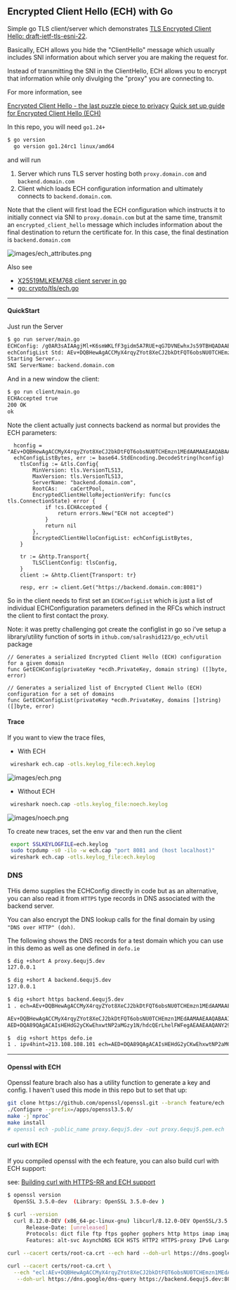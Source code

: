 ## Encrypted Client Hello (ECH) with Go

Simple go TLS client/server which demonstrates [TLS Encrypted Client Hello: draft-ietf-tls-esni-22](https://datatracker.ietf.org/doc/draft-ietf-tls-esni/).

Basically, ECH allows you hide the "ClientHello" message which usually includes SNI information about which server you are making the request for.

Instead of transmitting the SNI in the ClientHello, ECH allows you to encrypt that information while only divulging the "proxy" you are connecting to.

For more information, see

[Encrypted Client Hello - the last puzzle piece to privacy](https://blog.cloudflare.com/announcing-encrypted-client-hello/)
[Quick set up guide for Encrypted Client Hello (ECH)](https://guardianproject.info/2023/11/10/quick-set-up-guide-for-encrypted-client-hello-ech/)

In this repo, you will need `go1.24+`

```bash
$ go version
  go version go1.24rc1 linux/amd64
```

and will run

1. Server which runs TLS server hosting both `proxy.domain.com` and `backend.domain.com`
2. Client which loads ECH configuration information and ultimately connects to `backend.domain.com`.

Note that the client will first load the ECH configuration which instructs it to initially connect via SNI to  `proxy.domain.com` but at the same time, transmit an `encrypted_client_hello` message which includes information about the final destination to return the certificate for.  In this case, the final destination is `backend.domain.com`

![images/ech_attributes.png](images/ech_attributes.png)


Also see

- [X25519MLKEM768 client server in go](https://github.com/salrashid123/ml-kem-tls-keyexchange)
- [go: crypto/tls/ech.go](https://go.dev/src/crypto/tls/ech.go)

---

#### QuickStart

Just run the Server

```bash
$ go run server/main.go 
ECHConfig: /g0AR3sAIAAgjMl+K6smWKLfF3gidm5A7RUE+qG7DVNEwhxJs59TBHQADAABAAEAAQACAAEAAyAQcHJveHkuZG9tYWluLmNvbQAA
echConfigList Std: AEv+DQBHewAgACCMyX4rqyZYot8XeCJ2bkDtFQT6obsNU0TCHEmzn1MEdAAMAAEAAQABAAIAAQADIBBwcm94eS5kb21haW4uY29tAAA=
Starting Server..
SNI ServerName: backend.domain.com
```

And in a new window the client:

```bash
$ go run client/main.go 
ECHAccepted true
200 OK
ok
```

Note the client actually just connects backend as normal but provides the ECH parameters:

```golang
  hconfig = "AEv+DQBHewAgACCMyX4rqyZYot8XeCJ2bkDtFQT6obsNU0TCHEmzn1MEdAAMAAEAAQABAAIAAQADIBBwcm94eS5kb21haW4uY29tAAA="
  echConfigListBytes, err := base64.StdEncoding.DecodeString(hconfig)
	tlsConfig := &tls.Config{
		MinVersion: tls.VersionTLS13,
		MaxVersion: tls.VersionTLS13,
		ServerName: "backend.domain.com",
		RootCAs:    caCertPool,
		EncryptedClientHelloRejectionVerify: func(cs tls.ConnectionState) error {
			if !cs.ECHAccepted {
				return errors.New("ECH not accepted")
			}
			return nil
		},
		EncryptedClientHelloConfigList: echConfigListBytes,
	}

	tr := &http.Transport{
		TLSClientConfig: tlsConfig,
	}
	client := &http.Client{Transport: tr}

	resp, err := client.Get("https://backend.domain.com:8081")
```

So in the client needs to first set an `ECHConfigList` which is just a list of individual ECHConfiguration parameters defined in the RFCs which instruct the client to first contact the proxy.

Note: it was pretty challenging got create the configlist in go so i've setup a library/utility function of sorts in `ithub.com/salrashid123/go_ech/util` package

```golang
// Generates a serialized Encrypted Client Hello (ECH) configuration for a given domain
func GetECHConfig(privateKey *ecdh.PrivateKey, domain string) ([]byte, error) 

// Generates a serialized list of Encrypted Client Hello (ECH) configuration for a set of domains
func GetECHConfigList(privateKey *ecdh.PrivateKey, domains []string) ([]byte, error)
```

#### Trace

If you want to view the trace files, 

- With ECH

```bash
 wireshark ech.cap -otls.keylog_file:ech.keylog
```

![images/ech.png](images/ech.png)

- Without ECH

```bash
 wireshark noech.cap -otls.keylog_file:noech.keylog
```

![images/noech.png](images/noech.png)


To create new traces, set the env var and then run the client

```bash
 export SSLKEYLOGFILE=ech.keylog
 sudo tcpdump -s0 -ilo -w ech.cap "port 8081 and (host localhost)"
 wireshark ech.cap -otls.keylog_file:ech.keylog
```


### DNS

THis demo supplies the ECHConfig directly in code but as an alternative, you can also read it from `HTTPS` type records in DNS associated with the backend server.

You can also encrypt the DNS lookup calls for the final domain by using `"DNS over HTTP" (doh)`.

The following shows the DNS records for a test domain which you can use in this demo as well as one defined in `defo.ie`


```bash
$ dig +short A proxy.6equj5.dev 
127.0.0.1

$ dig +short A backend.6equj5.dev 
127.0.0.1

$ dig +short https backend.6equj5.dev 
1 . ech=AEv+DQBHewAgACCMyX4rqyZYot8XeCJ2bkDtFQT6obsNU0TCHEmzn1MEdAAMAAEAAQABAAIAAQADIBBwcm94eS42ZXF1ajUuZGV2AAA=

AEv+DQBHewAgACCMyX4rqyZYot8XeCJ2bkDtFQT6obsNU0TCHEmzn1MEdAAMAAEAAQABAAIAAQADIBBwcm94eS42ZXF1ajUuZGV2AAA=
AED+DQA89QAgACAIsHEHdG2yCKwEhxwtNP2aMGzy1N/hdcQErLhelFWFegAEAAEAAQANY292ZXIuZGVmby5pZQAA

$  dig +short https defo.ie
1 . ipv4hint=213.108.108.101 ech=AED+DQA89QAgACAIsHEHdG2yCKwEhxwtNP2aMGzy1N/hdcQErLhelFWFegAEAAEAAQANY292ZXIuZGVmby5pZQAA ipv6hint=2a00:c6c0:0:116:5::10
```

---

#### Openssl with ECH

Openssl feature brach also has a utility function to generate a key and config.  I haven't used this mode in this repo but to set that up:

```bash
git clone https://github.com/openssl/openssl.git --branch feature/ech
./Configure --prefix=/apps/openssl3.5.0/
make -j`nproc`
make install
# openssl ech -public_name proxy.6equj5.dev -out proxy.6equj5.pem.ech
```

#### curl with ECH

If you compiled openssl with the ech feature, you can also build curl with ECH support:

see: [Building curl with HTTPS-RR and ECH support](https://github.com/curl/curl/blob/master/docs/ECH.md)

```bash
$ openssl version
  OpenSSL 3.5.0-dev  (Library: OpenSSL 3.5.0-dev )

$ curl --version
  curl 8.12.0-DEV (x86_64-pc-linux-gnu) libcurl/8.12.0-DEV OpenSSL/3.5.0 zlib/1.3.1 libpsl/0.21.2 nghttp2/1.61.0
      Release-Date: [unreleased]
      Protocols: dict file ftp ftps gopher gophers http https imap imaps ipfs ipns mqtt pop3 pop3s rtsp smb smbs smtp smtps telnet tftp ws wss
      Features: alt-svc AsynchDNS ECH HSTS HTTP2 HTTPS-proxy IPv6 Largefile libz NTLM PSL SSL threadsafe TLS-SRP UnixSockets

curl --cacert certs/root-ca.crt --ech hard --doh-url https://dns.google/dns-query https://backend.6equj5.dev:8081/

curl --cacert certs/root-ca.crt \
  --ech "ecl:AEv+DQBHewAgACCMyX4rqyZYot8XeCJ2bkDtFQT6obsNU0TCHEmzn1MEdAAMAAEAAQABAAIAAQADIBBwcm94eS42ZXF1ajUuZGV2AAA=" \
   --doh-url https://dns.google/dns-query https://backend.6equj5.dev:8081/
```


 



